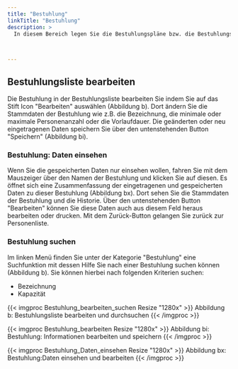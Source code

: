```yaml
---
title: "Bestuhlung"
linkTitle: "Bestuhlung"
description: >
  In diesem Bereich legen Sie die Bestuhlungspläne bzw. die Bestuhlungslisten fest.   
 


---
```

## Bestuhlungsliste bearbeiten 
Die Bestuhlung in der Bestuhlungsliste bearbeiten Sie indem Sie auf das Stift Icon "Bearbeiten" auswählen (Abbildung b). Dort ändern Sie die Stammdaten der Bestuhlung wie z.B. die Bezeichnung, die minimale oder maximale Personenanzahl oder die Vorlaufdauer. Die geänderten oder neu eingetragenen Daten speichern Sie über den untenstehenden Button "Speichern" (Abbildung bi).

### Bestuhlung: Daten einsehen
Wenn Sie die gespeicherten Daten nur einsehen wollen, fahren Sie mit dem Mauszeiger über den Namen der Bestuhlung und klicken Sie auf diesen. Es öffnet sich eine Zusammenfassung der eingetragenen und gespeicherten Daten zu dieser Bestuhlung (Abbildung bx). Dort sehen Sie die Stammdaten der Bestuhlung und die Historie. Über den untenstehenden Button "Bearbeiten" können Sie diese Daten auch aus diesem Feld heraus bearbeiten oder drucken. Mit dem Zurück-Button gelangen Sie zurück zur Personenliste. 

### Bestuhlung suchen
Im linken Menü finden Sie unter der Kategorie "Bestuhlung" eine Suchfunktion mit dessen Hilfe Sie nach einer Bestuhlung suchen können (Abbildung b). Sie können hierbei nach folgenden Kriterien suchen: 

* Bezeichnung
* Kapazität



{{< imgproc Bestuhlung_bearbeiten_suchen Resize "1280x" >}}
Abbildung b: Bestuhlungsliste bearbeiten und durchsuchen
{{< /imgproc >}}

{{< imgproc Bestuhlung_bearbeiten Resize "1280x" >}}
Abbildung bi: Bestuhlung: Informationen bearbeiten und speichern
{{< /imgproc >}}

{{< imgproc Bestuhlung_Daten_einsehen Resize "1280x" >}}
Abbildung bx: Bestuhlung:Daten einsehen und bearbeiten
{{< /imgproc >}}

